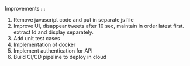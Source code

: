 Improvements :::

1. Remove javascript code and put in separate js file
2. Improve UI, disappear tweets after 10 sec, maintain in order latest first. extract Id and display separately.
3. Add unit test cases
4. Implementation of docker
5. Implement authentication for API
6. Build CI/CD pipeline to deploy in cloud